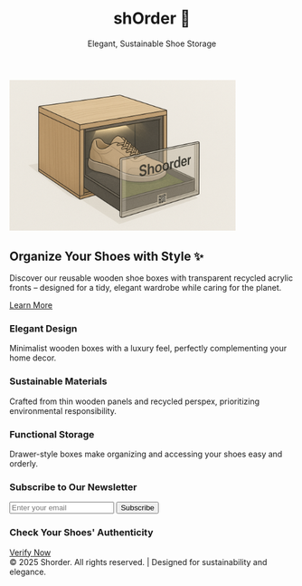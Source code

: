 
</head>
<body>

  <header>
    <h1>shOrder 👟</h1>
    <p>Elegant, Sustainable Shoe Storage</p>
  </header>

<img src="images/ChatGPT Image Aug 23, 2025, 05_00_49 PM.png" alt="Shoes in Shorder box" width="400">

  <section class="hero">
    <h2>Organize Your Shoes with Style ✨</h2>
    <p>Discover our reusable wooden shoe boxes with transparent recycled acrylic fronts – designed for a tidy, elegant wardrobe while caring for the planet.</p>
    <a href="#features">Learn More</a>
  </section>

  <section class="features" id="features">
    <div class="feature">
      <h3>Elegant Design</h3>
      <p>Minimalist wooden boxes with a luxury feel, perfectly complementing your home decor.</p>
    </div>
    <div class="feature">
      <h3>Sustainable Materials</h3>
      <p>Crafted from thin wooden panels and recycled perspex, prioritizing environmental responsibility.</p>
    </div>
    <div class="feature">
      <h3>Functional Storage</h3>
      <p>Drawer-style boxes make organizing and accessing your shoes easy and orderly.</p>
    </div>
  </section>

  <section class="newsletter">
    <h3>Subscribe to Our Newsletter</h3>
    <form action="https://example.com/subscribe" method="POST">
      <input type="email" name="email" placeholder="Enter your email" required>
      <button type="submit">Subscribe</button>
    </form>
  </section>

  <section class="authenticity">
    <h3>Check Your Shoes' Authenticity</h3>
    <a href="https://example.com/authenticate" target="_blank">Verify Now</a>
  </section>

  <footer>
    &copy; 2025 Shorder. All rights reserved. | Designed for sustainability and elegance.
  </footer>

</body>
</html>

